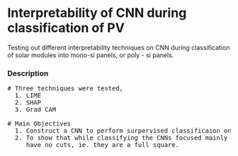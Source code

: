 # Interpretability of CNN during classification of PV

Testing out different interpretability techniques on CNN during classification of solar modules into mono-si panels, or poly - si panels.

### Description
<pre>
# Three techniques were tested, 
  1. LIME
  2. SHAP
  3. Grad CAM
  
# Main Objectives
  1. Construct a CNN to perform surpervised classificaion on "ELPV" dataset, classifying the solar modules to mono-si or poly - si modules
  2. To show that while classifying the CNNs focused mainly in the corner of the images, as mono-si panels have triangular cut outs and poly - si solar panels
     have no cuts, ie. they are a full square.
  
</pre>
